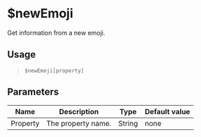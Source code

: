# $newEmoji
Get information from a new emoji.
## Usage
> `$newEmoji[property]`
## Parameters
|   Name   |    Description     |  Type  | Default value |
|----------|--------------------|--------|---------------|
| Property | The property name. | String | none          |
